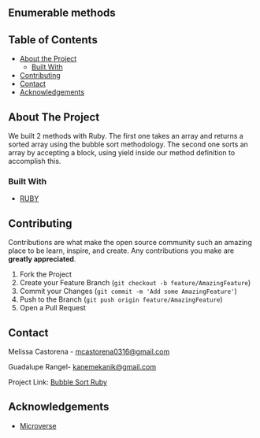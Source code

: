 ## Enumerable methods
## Table of Contents

* [About the Project](#about-the-project)
  * [Built With](#built-with)
* [Contributing](#contributing)
* [Contact](#contact)
* [Acknowledgements](#acknowledgements)

<!-- ABOUT THE PROJECT -->
## About The Project

We built 2 methods with Ruby. The first one takes an array and returns a sorted array using the bubble sort methodology. The second one sorts an array by accepting a block, using yield inside our method definition to accomplish this.

### Built With

* [RUBY](https://github.com/mcastorena0316/bubble-sort-ruby/blob/developer-branch/test.rb)

## Contributing

Contributions are what make the open source community such an amazing place to be learn, inspire, and create. Any contributions you make are **greatly appreciated**.

1. Fork the Project
2. Create your Feature Branch (`git checkout -b feature/AmazingFeature`)
3. Commit your Changes (`git commit -m 'Add some AmazingFeature'`)
4. Push to the Branch (`git push origin feature/AmazingFeature`)
5. Open a Pull Request


<!-- CONTACT -->
## Contact

Melissa Castorena - mcastorena0316@gmail.com

Guadalupe Rangel- kanemekanik@gmail.com

Project Link: [Bubble Sort Ruby](https://github.com/mcastorena0316/bubble-sort-ruby/tree/developer-branch)



<!-- ACKNOWLEDGEMENTS -->
## Acknowledgements

* [Microverse](https://www.microverse.org/)

